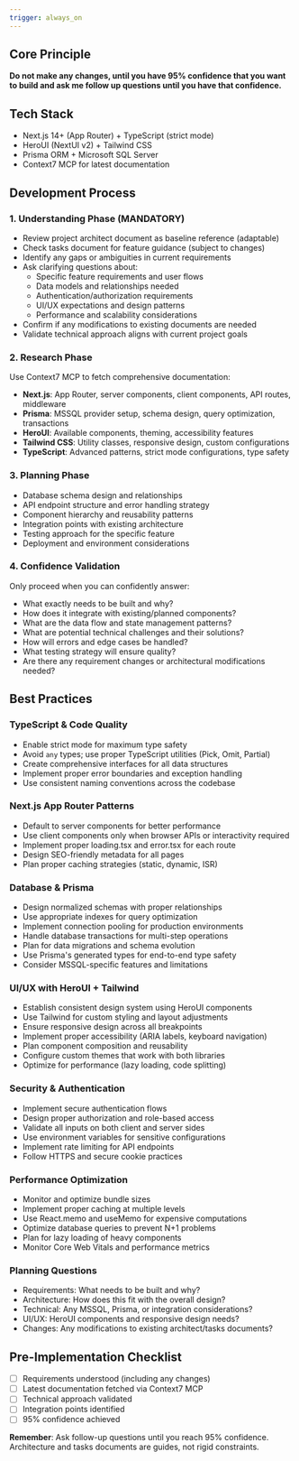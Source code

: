 ```yaml
---
trigger: always_on
---
```


## Core Principle

**Do not make any changes, until you have 95% confidence that you want to build and ask me follow up questions until you have that confidence.**

## Tech Stack

- Next.js 14+ (App Router) + TypeScript (strict mode)
- HeroUI (NextUI v2) + Tailwind CSS
- Prisma ORM + Microsoft SQL Server
- Context7 MCP for latest documentation

## Development Process

### 1. Understanding Phase (MANDATORY)

- Review project architect document as baseline reference (adaptable)
- Check tasks document for feature guidance (subject to changes)
- Identify any gaps or ambiguities in current requirements
- Ask clarifying questions about:
  - Specific feature requirements and user flows
  - Data models and relationships needed
  - Authentication/authorization requirements
  - UI/UX expectations and design patterns
  - Performance and scalability considerations
- Confirm if any modifications to existing documents are needed
- Validate technical approach aligns with current project goals

### 2. Research Phase

Use Context7 MCP to fetch comprehensive documentation:

- **Next.js**: App Router, server components, client components, API routes, middleware
- **Prisma**: MSSQL provider setup, schema design, query optimization, transactions
- **HeroUI**: Available components, theming, accessibility features
- **Tailwind CSS**: Utility classes, responsive design, custom configurations
- **TypeScript**: Advanced patterns, strict mode configurations, type safety

### 3. Planning Phase

- Database schema design and relationships
- API endpoint structure and error handling strategy
- Component hierarchy and reusability patterns
- Integration points with existing architecture
- Testing approach for the specific feature
- Deployment and environment considerations

### 4. Confidence Validation

Only proceed when you can confidently answer:

- What exactly needs to be built and why?
- How does it integrate with existing/planned components?
- What are the data flow and state management patterns?
- What are potential technical challenges and their solutions?
- How will errors and edge cases be handled?
- What testing strategy will ensure quality?
- Are there any requirement changes or architectural modifications needed?

## Best Practices

### TypeScript & Code Quality

- Enable strict mode for maximum type safety
- Avoid `any` types; use proper TypeScript utilities (Pick, Omit, Partial)
- Create comprehensive interfaces for all data structures
- Implement proper error boundaries and exception handling
- Use consistent naming conventions across the codebase

### Next.js App Router Patterns

- Default to server components for better performance
- Use client components only when browser APIs or interactivity required
- Implement proper loading.tsx and error.tsx for each route
- Design SEO-friendly metadata for all pages
- Plan proper caching strategies (static, dynamic, ISR)

### Database & Prisma

- Design normalized schemas with proper relationships
- Use appropriate indexes for query optimization
- Implement connection pooling for production environments
- Handle database transactions for multi-step operations
- Plan for data migrations and schema evolution
- Use Prisma's generated types for end-to-end type safety
- Consider MSSQL-specific features and limitations

### UI/UX with HeroUI + Tailwind

- Establish consistent design system using HeroUI components
- Use Tailwind for custom styling and layout adjustments
- Ensure responsive design across all breakpoints
- Implement proper accessibility (ARIA labels, keyboard navigation)
- Plan component composition and reusability
- Configure custom themes that work with both libraries
- Optimize for performance (lazy loading, code splitting)

### Security & Authentication

- Implement secure authentication flows
- Design proper authorization and role-based access
- Validate all inputs on both client and server sides
- Use environment variables for sensitive configurations
- Implement rate limiting for API endpoints
- Follow HTTPS and secure cookie practices

### Performance Optimization

- Monitor and optimize bundle sizes
- Implement proper caching at multiple levels
- Use React.memo and useMemo for expensive computations
- Optimize database queries to prevent N+1 problems
- Plan for lazy loading of heavy components
- Monitor Core Web Vitals and performance metrics

### Planning Questions

- Requirements: What needs to be built and why?
- Architecture: How does this fit with the overall design?
- Technical: Any MSSQL, Prisma, or integration considerations?
- UI/UX: HeroUI components and responsive design needs?
- Changes: Any modifications to existing architect/tasks documents?

## Pre-Implementation Checklist

- [ ] Requirements understood (including any changes)
- [ ] Latest documentation fetched via Context7 MCP
- [ ] Technical approach validated
- [ ] Integration points identified
- [ ] 95% confidence achieved

**Remember**: Ask follow-up questions until you reach 95% confidence. Architecture and tasks documents are guides, not rigid constraints.
